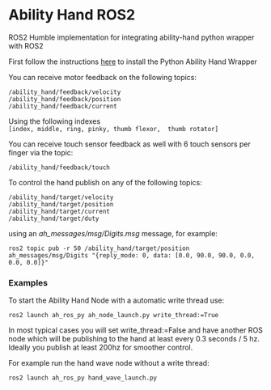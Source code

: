 # Ability Hand ROS2

ROS2 Humble implementation for integrating ability-hand python wrapper with ROS2

First follow the instructions [here](https://github.com/psyonicinc/ability-hand-api/tree/master/python) to install the Python Ability Hand Wrapper

You can receive motor feedback on the following topics:

`/ability_hand/feedback/velocity`  
`/ability_hand/feedback/position`  
`/ability_hand/feedback/current`  

Using the following indexes  
`[index, middle, ring, pinky, thumb flexor,  thumb rotator]`

You can receive touch sensor feedback as well with 6 touch sensors per finger
via the topic:

`/ability_hand/feedback/touch`  

To control the hand publish on any of the following topics:

`/ability_hand/target/velocity`  
`/ability_hand/target/position`  
`/ability_hand/target/current`  
`/ability_hand/target/duty`

using an *ah_messages/msg/Digits.msg* message, for example:

`ros2 topic pub -r 50 /ability_hand/target/position ah_messages/msg/Digits "{reply_mode: 0, data: [0.0, 90.0, 90.0, 0.0, 0.0, 0.0]}"`

### Examples

To start the Ability Hand Node with a automatic write thread use:

`ros2 launch ah_ros_py ah_node_launch.py write_thread:=True`

In most typical cases you will set write_thread:=False and have another ROS node 
which will be publishing to the hand at least every 0.3 seconds / 5 hz.  
Ideally you publish at least 200hz for smoother control.

For example run the hand wave node without a write thread:

`ros2 launch ah_ros_py hand_wave_launch.py`


